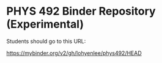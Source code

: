 # PHYS 492 Binder Repository (Experimental)

Students should go to this URL:

https://mybinder.org/v2/gh/lohyenlee/phys492/HEAD
